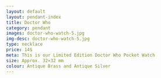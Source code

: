 ```yaml
---
layout: default
layout: pendant-index
title: Doctor Who
category: pendant
images: doctor-who-watch-5.jpg
img-desc: doctor-who-watch-5.jpg
type: necklace
price: 14$
meta: This is our Limited Edition Doctor Who Pocket Watch
size: Approx. 32×32 mm
colour: Antique Brass and Antique Silver
---
```

